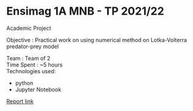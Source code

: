 Ensimag 1A MNB - TP 2021/22
============================

Academic Project


Objective : Practical work on using numerical method on Lotka-Volterra predator-prey model

Team : Team of 2   
Time Spent : ~5 hours   
Technologies used:
- python
- Jupyter Notebook

[Report link](https://li-maxime.github.io/Lotka-Volterra-Model/predator–prey_model.ipynb)

